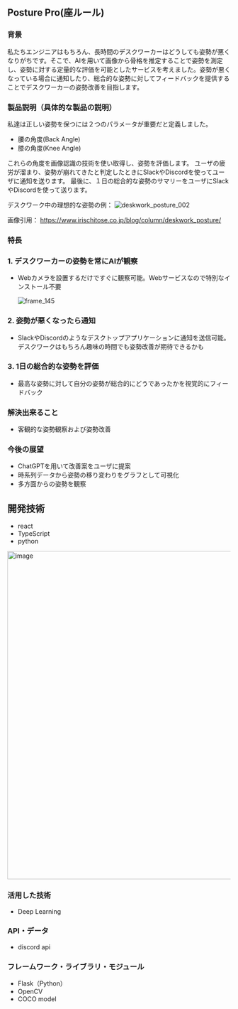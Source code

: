 ## Posture Pro(座ルール)
### 背景
私たちエンジニアはもちろん、長時間のデスクワーカーはどうしても姿勢が悪くなりがちです。そこで、AIを用いて画像から骨格を推定することで姿勢を測定し、姿勢に対する定量的な評価を可能としたサービスを考えました。姿勢が悪くなっている場合に通知したり、総合的な姿勢に対してフィードバックを提供することでデスクワーカーの姿勢改善を目指します。

### 製品説明（具体的な製品の説明）
私達は正しい姿勢を保つには２つのパラメータが重要だと定義しました。
- 腰の角度(Back Angle)
- 膝の角度(Knee Angle)
  
これらの角度を画像認識の技術を使い取得し、姿勢を評価します。
ユーザの疲労が溜まり、姿勢が崩れてきたと判定したときにSlackやDiscordを使ってユーザに通知を送ります。
最後に、１日の総合的な姿勢のサマリーをユーザにSlackやDiscordを使って送ります。

デスクワーク中の理想的な姿勢の例：
![deskwork_posture_002](https://github.com/jphacks/KB_2309/assets/67719334/abf8acfc-59cb-4d83-8385-5624f3f89209)

画像引用： https://www.irischitose.co.jp/blog/column/deskwork_posture/

### 特長

### 1. デスクワーカーの姿勢を常にAIが観察
- Webカメラを設置するだけですぐに観察可能。Webサービスなので特別なインストール不要
    
    ![frame_145](https://github.com/jphacks/KB_2309/assets/67719334/c52b97d4-be4f-4042-afc4-63fc352b2ef0)

    

### 2. 姿勢が悪くなったら通知
- SlackやDiscordのようなデスクトップアプリケーションに通知を送信可能。デスクワークはもちろん趣味の時間でも姿勢改善が期待できるかも

### 3. 1日の総合的な姿勢を評価
- 最高な姿勢に対して自分の姿勢が総合的にどうであったかを視覚的にフィードバック

### 解決出来ること
- 客観的な姿勢観察および姿勢改善

### 今後の展望
- ChatGPTを用いて改善案をユーザに提案
- 時系列データから姿勢の移り変わりをグラフとして可視化
- 多方面からの姿勢を観察

## 開発技術
- react
- TypeScript
- python
<img width="739" alt="image" src="https://github.com/jphacks/KB_2309/assets/67719334/222cf23b-1d2b-4900-ba05-481ebbda82c7">

### 活用した技術
- Deep Learning

### API・データ
- discord api

### フレームワーク・ライブラリ・モジュール
- Flask（Python）
- OpenCV
- COCO model
